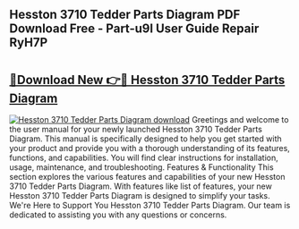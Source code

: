 ## Hesston 3710 Tedder Parts Diagram PDF Download Free - Part-u9l User Guide Repair RyH7P

# <h2><a href="http://dfrn8lr.blite.top/?on=Hesston+3710+Tedder+Parts+Diagram">🔗Download New 👉🔴 Hesston 3710 Tedder Parts Diagram</a></h2>

[![Hesston 3710 Tedder Parts Diagram download](https://i.imgur.com/lujVjoI.png)](http://dfrn8lr.blite.top/?on=Hesston+3710+Tedder+Parts+Diagram)
Greetings and welcome to the user manual for your newly launched Hesston 3710 Tedder Parts Diagram. This manual is specifically designed to help you get started with your product and provide you with a thorough understanding of its features, functions, and capabilities. You will find clear instructions for installation, usage, maintenance, and troubleshooting. Features & Functionality This section explores the various features and capabilities of your new Hesston 3710 Tedder Parts Diagram. With features like list of features, your new Hesston 3710 Tedder Parts Diagram is designed to simplify your tasks. We're Here to Support You Hesston 3710 Tedder Parts Diagram. Our team is dedicated to assisting you with any questions or concerns.

